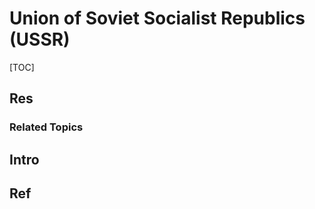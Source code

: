 # Union of Soviet Socialist Republics (USSR)

[TOC]



## Res
### Related Topics



## Intro



## Ref
